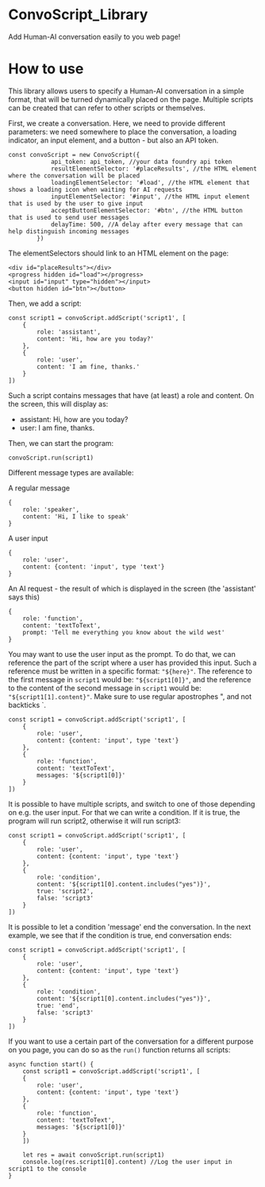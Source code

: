 # ConvoScript_Library

Add Human-AI conversation easily to you web page!

# How to use

This library allows users to specify a Human-AI conversation in a simple format, that will be turned dynamically placed on the page. Multiple scripts can be created that can refer to other scripts or themselves.

First, we create a conversation. Here, we need to provide different parameters: we need somewhere to place the conversation, a loading indicator, an input element, and a button - but also an API token.

```
const convoScript = new ConvoScript({
            api_token: api_token, //your data foundry api token
            resultElementSelector: '#placeResults', //the HTML element where the conversation will be placed
            loadingElementSelector: '#load', //the HTML element that shows a loading icon when waiting for AI requests
            inputElementSelector: '#input', //the HTML input element that is used by the user to give input
            acceptButtonElementSelector: '#btn', //the HTML button that is used to send user messages
            delayTime: 500, //A delay after every message that can help distinguish incoming messages
        })
```

The elementSelectors should link to an HTML element on the page:

```
<div id="placeResults"></div>
<progress hidden id="load"></progress>
<input id="input" type="hidden"></input>
<button hidden id="btn"></button>
```

Then, we add a script:

```
const script1 = convoScript.addScript('script1', [
    {
        role: 'assistant',
        content: 'Hi, how are you today?'
    },
    {
        role: 'user',
        content: 'I am fine, thanks.'
    }
])
```

Such a script contains messages that have (at least) a role and content. On the screen, this will display as:

- assistant: Hi, how are you today?
- user: I am fine, thanks.

Then, we can start the program:

```
convoScript.run(script1)
```

Different message types are available:

A regular message

```
{
    role: 'speaker',
    content: 'Hi, I like to speak'
}
```

A user input

```
{
    role: 'user',
    content: {content: 'input', type 'text'}
}
```

An AI request - the result of which is displayed in the screen (the 'assistant' says this)

```
{
    role: 'function',
    content: 'textToText',
    prompt: 'Tell me everything you know about the wild west'
}
```

You may want to use the user input as the prompt. To do that, we can reference the part of the script where a user has provided this input. Such a reference must be written in a specific format: `"${here}"`. The reference to the first message in `script1` would be: `"${script1[0]}"`, and the reference to the content of the second message in `script1` would be: `"${script1[1].content}"`. Make sure to use regular apostrophes ", and not backticks \`.

```
const script1 = convoScript.addScript('script1', [
    {
        role: 'user',
        content: {content: 'input', type 'text'}
    },
    {
        role: 'function',
        content: 'textToText',
        messages: '${script1[0]}'
    }
])
```

It is possible to have multiple scripts, and switch to one of those depending on e.g. the user input. For that we can write a condition. If it is true, the program will run script2, otherwise it will run script3:

```
const script1 = convoScript.addScript('script1', [
    {
        role: 'user',
        content: {content: 'input', type 'text'}
    },
    {
        role: 'condition',
        content: '${script1[0].content.includes("yes")}',
        true: 'script2',
        false: 'script3'
    }
])
```

It is possible to let a condition 'message' end the conversation. In the next example, we see that if the condition is true, end conversation ends:

```
const script1 = convoScript.addScript('script1', [
    {
        role: 'user',
        content: {content: 'input', type 'text'}
    },
    {
        role: 'condition',
        content: '${script1[0].content.includes("yes")}',
        true: 'end',
        false: 'script3'
    }
])
```

If you want to use a certain part of the conversation for a different purpose on you page, you can do so as the `run()` function returns all scripts:

```
async function start() {
    const script1 = convoScript.addScript('script1', [
    {
        role: 'user',
        content: {content: 'input', type 'text'}
    },
    {
        role: 'function',
        content: 'textToText',
        messages: '${script1[0]}'
    }
    ])

    let res = await convoScript.run(script1)
    console.log(res.script1[0].content) //Log the user input in script1 to the console
}
```
